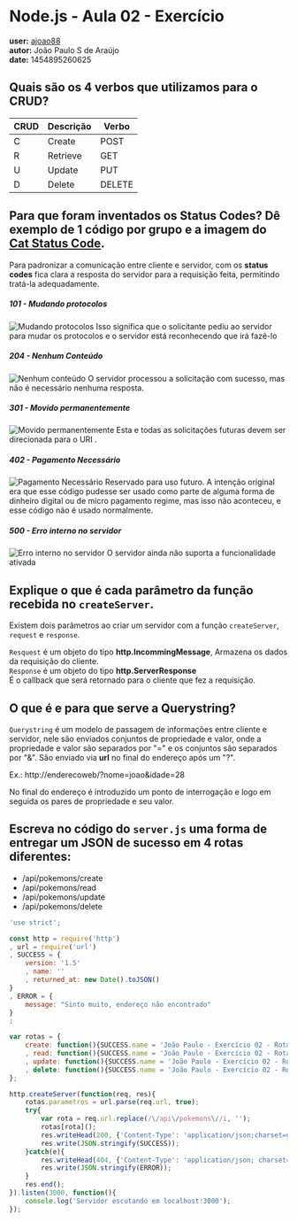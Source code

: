 # Node.js - Aula 02 - Exercício
**user:** [ajoao88](https://github.com/ajoao88)  
**autor:** João Paulo S de Araújo  
**date:** 1454895260625  

## Quais são os 4 verbos que utilizamos para o CRUD?

CRUD | Descrição | Verbo |
-----|-----------|-------|
C|Create|POST
R|Retrieve|GET
U|Update|PUT
D|Delete|DELETE


## Para que foram inventados os Status Codes? Dê exemplo de 1 código por grupo e a imagem do [Cat Status Code](https://http.cat/).

Para padronizar a comunicação entre cliente e servidor, com os **status codes** fica clara a resposta do servidor para a requisição feita, permitindo tratá-la adequadamente.

##### 101 - Mudando protocolos
![Mudando protocolos](https://http.cat/101)
Isso significa que o solicitante pediu ao servidor para mudar os protocolos e o servidor está reconhecendo que irá fazê-lo

##### 204 - Nenhum Conteúdo
![Nenhum conteúdo](https://http.cat/204)
O servidor processou a solicitação com sucesso, mas não é necessário nenhuma resposta.

##### 301 - Movido permanentemente
![Movido permanentemente](https://http.cat/301)
Esta e todas as solicitações futuras devem ser direcionada para o URI .

##### 402 - Pagamento Necessário
![Pagamento Necessário](https://http.cat/402)
Reservado para uso futuro. A intenção original era que esse código pudesse ser usado como parte de alguma forma de dinheiro digital ou de micro pagamento regime, mas isso não aconteceu, e esse código não é usado normalmente.

##### 500 - Erro interno no servidor
![Erro interno no servidor](https://http.cat/500)
O servidor ainda não suporta a funcionalidade ativada

## Explique o que é cada parâmetro da função recebida no `createServer`.

Existem dois parâmetros ao criar um servidor com a função `createServer`, `request` e `response`.

`Resquest` é um objeto do tipo **http.IncommingMessage**,
Armazena os dados da requisição do cliente.  
`Response` é um objeto do tipo **http.ServerResponse**  
É o callback que será retornado para o cliente que fez a requisição.


## O que é e para que serve a Querystring?

`Querystring` é um modelo de passagem de informações entre cliente e servidor, nele são enviados conjuntos de propriedade e valor, onde a propriedade e valor são separados por "=" e os conjuntos são separados por "&".
São enviado via **url** no final do endereço após um "?".

Ex.: http://enderecoweb/?nome=joao&idade=28

No final do endereço é introduzido um ponto de interrogação e logo em seguida os pares de propriedade e seu valor.


## Escreva no código do `server.js` uma forma de entregar um JSON de sucesso em 4 rotas diferentes:
- /api/pokemons/create
- /api/pokemons/read
- /api/pokemons/update
- /api/pokemons/delete

```js
'use strict';

const http = require('http')
, url = require('url')
, SUCCESS = {
    version: '1.5'
    , name: ''
    , returned_at: new Date().toJSON()
}
, ERROR = {
    message: "Sinto muito, endereço não encontrado"
}
;

var rotas = {
    create: function(){SUCCESS.name = 'João Paulo - Exercício 02 - Rota: /api/pokemons/create'}
    , read: function(){SUCCESS.name = 'João Paulo - Exercício 02 - Rota: /api/pokemons/read'}
    , update: function(){SUCCESS.name = 'João Paulo - Exercício 02 - Rota: /api/pokemons/update'}
    , delete: function(){SUCCESS.name = 'João Paulo - Exercício 02 - Rota: /api/pokemons/delete'}
};

http.createServer(function(req, res){
    rotas.parametros = url.parse(req.url, true);
    try{
        var rota = req.url.replace(/\/api\/pokemons\//i, '');
        rotas[rota]();
        res.writeHead(200, {'Content-Type': 'application/json;charset=utf-8'});
        res.write(JSON.stringify(SUCCESS));
    }catch(e){
        res.writeHead(404, {'Content-Type': 'application/json; charset=utf-8'});
        res.write(JSON.stringify(ERROR));
    }
    res.end();
}).listen(3000, function(){
    console.log('Servidor escutando em localhost:3000');
});
```
